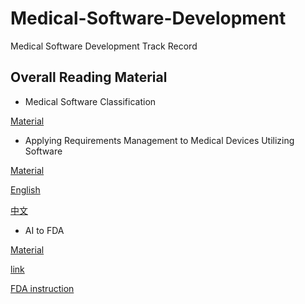 # Medical-Software-Development
Medical Software Development Track Record

## Overall Reading Material

- Medical Software Classification

[Material](https://github.com/duxuhao/Medical-Software-Development/tree/master/Material/Classification)

- Applying Requirements Management to Medical Devices Utilizing Software

[Material](https://github.com/duxuhao/Medical-Software-Development/tree/master/Material/Applying%20Requirements%20Management%20to%20Medical%20Devices%20Utilizing%20Software)

[English](ftp://public.dhe.ibm.com/software/rational/web/whitepapers/2003/medical-devices.pdf)

[中文](https://www.ibm.com/developerworks/cn/rational/r-md/index.html)

- AI to FDA

[Material](https://github.com/duxuhao/Medical-Software-Development/tree/master/Material/AI_to_FDA)

[link](https://www.leiphone.com/news/201708/s1re7WMYwDiWLpa5.html)

[FDA instruction](https://github.com/duxuhao/Medical-Software-Development/tree/master/Material/AI_to_FDA/UCM575541_508ed_1.pdf)
